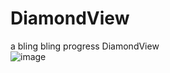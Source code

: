 # DiamondView
 a bling bling progress DiamondView  
 ![image](https://raw.githubusercontent.com/ragerous/DiamondView/master/screen.gif)
 
